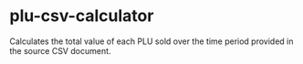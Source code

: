 # plu-csv-calculator
Calculates the total value of each PLU sold over the time period provided in the source CSV document.
